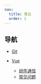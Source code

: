 ```yaml
---
nav:
  title: 笔记
  order: 1
---
```


## 导航

- [Git](/words/cn)

- [Vue](/Vue)
  - [组件通信](/Vue/e组件通信)
  - [常见问题](/Vue/)
